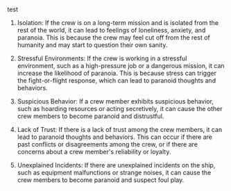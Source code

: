 test
1.  Isolation: If the crew is on a long-term mission and is isolated from the rest of the world, it can lead to feelings of loneliness, anxiety, and paranoia. This is because the crew may feel cut off from the rest of humanity and may start to question their own sanity.
    
2.  Stressful Environments: If the crew is working in a stressful environment, such as a high-pressure job or a dangerous mission, it can increase the likelihood of paranoia. This is because stress can trigger the fight-or-flight response, which can lead to paranoid thoughts and behaviors.
    
3.  Suspicious Behavior: If a crew member exhibits suspicious behavior, such as hoarding resources or acting secretively, it can cause the other crew members to become paranoid and distrustful.
    
4.  Lack of Trust: If there is a lack of trust among the crew members, it can lead to paranoid thoughts and behaviors. This can occur if there are past conflicts or disagreements among the crew, or if there are concerns about a crew member's reliability or loyalty.
    
5.  Unexplained Incidents: If there are unexplained incidents on the ship, such as equipment malfunctions or strange noises, it can cause the crew members to become paranoid and suspect foul play.